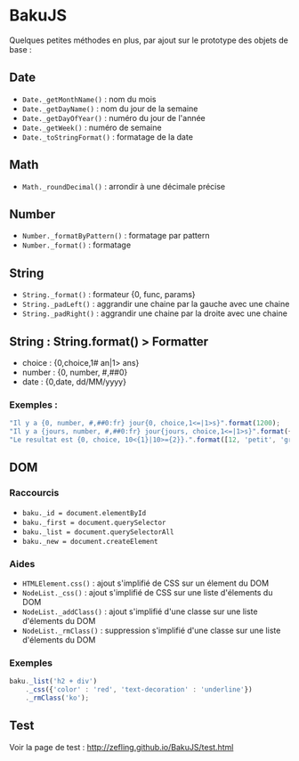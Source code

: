 # BakuJS
Quelques petites méthodes en plus, par ajout sur le prototype des objets de base :

## Date
- <code>Date._getMonthName()</code> : nom du mois
- <code>Date._getDayName()</code>  : nom du jour de la semaine
- <code>Date._getDayOfYear()</code>  : numéro du jour de l'année
- <code>Date._getWeek()</code>  : numéro de semaine
- <code>Date._toStringFormat()</code>  : formatage de la date

## Math
- <code>Math._roundDecimal()</code>  : arrondir à une décimale précise

## Number
- <code>Number._formatByPattern()</code>  : formatage par pattern
- <code>Number._format()</code>  : formatage

## String
- <code>String._format()</code> : formateur {0, func, params} 
- <code>String._padLeft()</code> : aggrandir une chaine par la gauche avec une chaine
- <code>String._padRight()</code> : aggrandir une chaine par la droite avec une chaine

## String : String.format() > Formatter
- choice : {0,choice,1# an|1> ans}
- number : {0, number, #,##0}
- date : {0,date, dd/MM/yyyy}

### Exemples :
```js
"Il y a {0, number, #,##0:fr} jour{0, choice,1<=|1>s}".format(1200);                 // Il y a 1 200 jours
"Il y a {jours, number, #,##0:fr} jour{jours, choice,1<=|1>s}".format({jours : 1});  // Il y a 1 jour
"Le resultat est {0, choice, 10<{1}|10>={2}}.".format([12, 'petit', 'grand']);       // Le resultat est grand.
```

## DOM

### Raccourcis
- <code>baku._id = document.elementById</code>
- <code>baku._first = document.querySelector</code>
- <code>baku._list = document.querySelectorAll</code>
- <code>baku._new = document.createElement</code>

### Aides
- <code>HTMLElement.css()</code> : ajout s'implifié de CSS sur un élement du DOM
- <code>NodeList._css()</code> : ajout s'implifié de CSS sur une liste d'élements du DOM
- <code>NodeList._addClass()</code> : ajout s'implifié d'une classe sur une liste d'élements du DOM
- <code>NodeList._rmClass()</code> : suppression s'implifié d'une classe sur une liste d'élements du DOM

### Exemples
```js
baku._list('h2 + div')
    ._css({'color' : 'red', 'text-decoration' : 'underline'})
    ._rmClass('ko');
```

## Test 
Voir la page de test : http://zefling.github.io/BakuJS/test.html